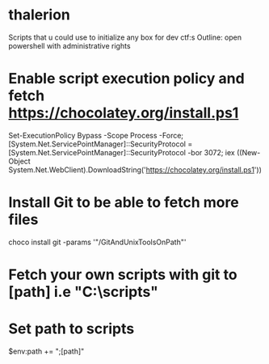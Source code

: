 # thalerion

Scripts that u could use to initialize any box for dev ctf:s
Outline:
open powershell with administrative rights
# Enable script execution policy and fetch https://chocolatey.org/install.ps1
Set-ExecutionPolicy Bypass -Scope Process -Force; [System.Net.ServicePointManager]::SecurityProtocol = [System.Net.ServicePointManager]::SecurityProtocol -bor 3072; iex ((New-Object System.Net.WebClient).DownloadString('https://chocolatey.org/install.ps1'))

# Install Git to be able to fetch more files
choco install git -params '"/GitAndUnixToolsOnPath"'


# Fetch your own scripts with git to [path] i.e "C:\scripts"

# Set path to scripts
$env:path += ";[path]"








